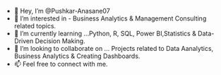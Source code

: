 - 👋 Hey, I’m @Pushkar-Anasane07
- 👀 I’m interested in - Business Analytics & Management Consulting related topics.
- 🌱 I’m currently learning ...Python, R, SQL, Power BI,Statistics & Data-Driven Decision Making.
- 💞️ I’m looking to collaborate on ... Projects related to Data Aanalytics, Business Analytics & Creating Dashboards.
- 📫 Feel free to connect with me.


